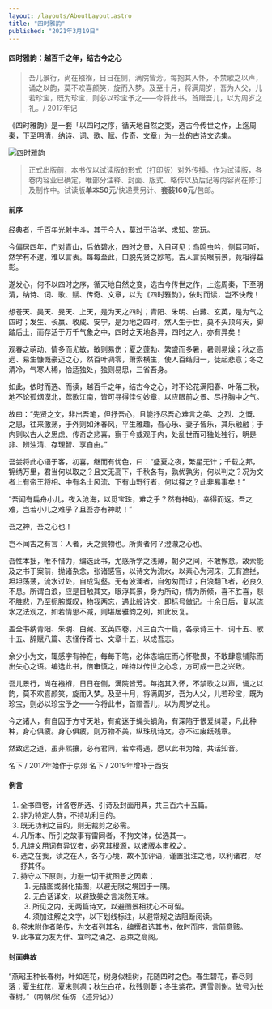 ```yaml
---
layout: /layouts/AboutLayout.astro
title: "四时雅韵"
published: "2021年3月19日"
---
```


#### 四时雅韵：越百千之年，结古今之心

> 吾儿景行，尚在襁褓，日日在侧，满院皆芳。每抱其入怀，不禁歌之以声，诵之以韵，莫不欢喜颜笑，旋而入梦。及至十月，将满周岁，吾为人父，儿若珍宝，既为珍宝，则必以珍宝予之——今将此书，首赠吾儿，以为周岁之礼。/ 2017年记

《四时雅韵》是一套「以四时之序，循天地自然之变，选古今传世之作，上迄周秦，下至明清，纳诗、词、歌、赋、传奇、文章」为一处的古诗文选集。

![四时雅韵](assets/sishiyayun.jpg "四时雅韵")

> 正式出版前，本书仅以试读版的形式（打印版）对外传播。作为试读版，各卷内容业已确定，唯部分注释、封面、版式、略传以及后记等内容尚在修订及制作中。试读版**单本50元**/快递费另计、**套装160元**/包邮。

#### 前序

经典者，千百年光射牛斗，其于今人，莫过于治学、求知、赏玩。

今偏居四年，门对青山，后依碧水，四时之景，入目可见；鸟鸣虫吟，侧耳可听，然学有不逮，难以言表。每每至此，口脱先贤之妙笔，古人言契眼前景，竟相得益彰。

遂发心，何不以四时之序，循天地自然之变，选古今传世之作，上迄周秦，下至明清，纳诗、词、歌、赋、传奇、文章，以为《四时雅韵》，依时而读，岂不快哉！

想苍天、昊天、旻天、上天，是为天之四时；青阳、朱明、白藏、玄英，是为气之四时；发生、长赢、收成、安宁，是为地之四时，然人生于世，莫不头顶穹天，脚踏后土，而存活于万千气象之中，四时之天地各异，四时之人，亦有异矣！

观春之萌动、情多而尤敏，敏则易伤；夏之蓬勃、繁盛而多暑，暑则易燥；秋之高远、易生慷慨豪迈之心，然百叶凋零，萧索横生，使人百结归一，徒起悲意；冬之清冷，气寒人稀，恰适独处，独则易思，三省吾身。

如此，依时而选、而读，越百千之年，结古今之心，时不论花满阳春、叶落三秋，地不论孤烟漠北，莺歌江南，皆可寻得佳句妙章，以应眼前之景、尽抒胸中之气。

故曰：“先贤之文，非出吾笔，但抒吾心，且能抒尽吾心难言之美、之烈、之慨、之思，往来激荡，于外则如沐春风，平生雅趣，吾心乐、妻子皆乐，其乐融融；于内则以古人之思虑、传奇之悲喜，察于今或观于内，处乱世而可独处独行，明是非、辨浊清、存理智、享自由。”

吾尝将此心语于客，初喜，继而有忧色，曰：“盛夏之夜，繁星无计；千载之邦，锦绣万里，君当何以取之？且文无高下，千秋各有，孰优孰劣，何以判之？况为文者上有帝王将相、中有名士风流、下有山野行者，何以择之？此非易事矣！”

“吾闻有扁舟小儿，夜入沧海，以觅宝珠，难之乎？然有神助，幸得而返。吾之难，岂若小儿之难乎？且吾亦有神助！”

吾之神，吾之心也！

岂不闻古之有言：人者，天之贵物也。所贵者何？澄澈之心也。

吾性本拙，唯不惜力，编选此书，尤感所学之浅薄，朝夕之间，不敢懈怠。故索能及之书于案前，抛诸杂念，张诸感官，以诗文为流水，以素心为河床，无有遮拦，坦坦荡荡，流水过处，自成沟壑。无有波澜者，自匆匆而过；白浪翻飞者，必良久不息。所谓白浪，应是目触其文，眼浮其景，身为所动，情为所倾，喜不胜喜，悲不胜悲，乃至扼腕慨叹，物我两忘，遇此般诗文，即标号做记。十余日后，复以流水之法观之，如若情思不减，则堪居雅韵之列，如此反复。

盖全书纳青阳、朱明、白藏、玄英四卷，凡三百六十篇，各录诗三十、词十五、歌十五、辞赋八篇、志怪传奇七、文章十五，以成吾志。

余少小为文，辄感字有神在，每每下笔，必体态端庄而心怀敬畏，不敢肆意铺陈而出失心之语。编选此书，倍审慎之，唯持以传世之心念，方可成一己之兴致。

吾儿景行，尚在襁褓，日日在侧，满院皆芳。每抱其入怀，不禁歌之以声，诵之以韵，莫不欢喜颜笑，旋而入梦。及至十月，将满周岁，吾为人父，儿若珍宝，既为珍宝，则必以珍宝予之——今将此书，首赠吾儿，以为周岁之礼。

今之诸人，有自囚于方寸天地，有痴迷于蝇头蜗角，有深陷于恨爱纠葛，凡此种种，身心俱疲。身心俱疲，则万物不美，纵珠玑诗文，亦不过废纸残章。

然致远之道，虽非熙攘，必有君同，若幸得遇，愿以此书为始，共话知音。

名下 / 2017年始作于京郊
名下 / 2019年增补于西安

#### 例言

1.  全书四卷，计各卷所选、引诗及封面用典，共三百六十五篇。
2.  非为特定人群，不持功利目的。
3.  既无功利之目的，则无裁剪之必需。
4.  凡所本、所引之故事有雷同者，不拘文体，优选其一。
5.  凡诗文用词有异议者，必究其根源，以诸版本审校之。
6.  选之在我，读之在人，各存心境，故不加评语，谨置批注之地，以利诸君，尽抒其怀。
7.  持守以下原则，力避一切干扰图景之因素：
    1.  无插图或弱化插图，以避无限之境困于一隅。
    2.  无白话译文，以避致美之言淡然无味。
    3.  所见之内，无两篇诗文，以避图景相扰心不可留。
    4.  须加注解之文字，以下划线标注，以避常规之法阻断阅读。
8.  卷末附作者略传，为文者列其名，编撰者选其书，依时而序，言简意赅。
9.  此书宜为友为伴、宜吟之诵之、忌束之高阁。

#### 封面典故

“燕昭王种长春树，叶如莲花，树身似桂树，花随四时之色。春生碧花，春尽则落；夏生红花，夏末则凋；秋生白花，秋残则萎；冬生紫花，遇雪则谢。故号为长春树。”（南朝/梁 任昉 《述异记》）
